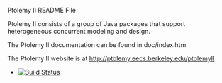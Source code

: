 Ptolemy II README File

Ptolemy II consists of a group of Java packages that support
heterogeneous concurrent modeling and design.   

The Ptolemy II documentation can be found in doc/index.htm 

The Ptolemy II website is at
http://ptolemy.eecs.berkeley.edu/ptolemyII

* [![Build Status](https://travis-ci.org/icyphy/ptII.svg?branch=master)](https://travis-ci.org/icyphy/ptII)

